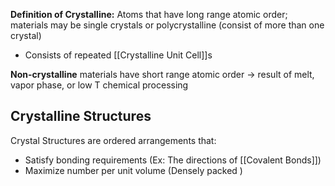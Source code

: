 **Definition of Crystalline:** Atoms that have long range atomic order; materials may be single crystals or polycrystalline (consist of more than one crystal)
- Consists of repeated [[Crystalline Unit Cell]]s

**Non-crystalline** materials have short range atomic order → result of melt, vapor phase, or low T chemical processing

## Crystalline Structures
Crystal Structures are ordered arrangements that:
- Satisfy bonding requirements (Ex: The directions of [[Covalent Bonds]])
- Maximize number per unit volume (Densely packed )